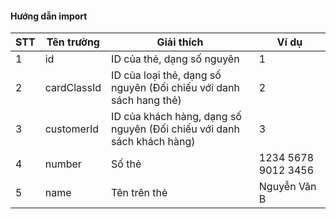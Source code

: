 #### Hướng dẫn import

| STT | Tên trường  | Giải thích                                                             | Ví dụ               |
|-----|-------------|------------------------------------------------------------------------|---------------------|
| 1   | id          | ID của thẻ, dạng số nguyên                                             | 1                   |
| 2   | cardClassId | ID của loại thẻ, dạng số nguyên (Đối chiếu với danh sách hang thẻ)     | 2                   |
| 3   | customerId  | ID của khách hàng, dạng số nguyên (Đối chiếu với danh sách khách hàng) | 3                   |
| 4   | number      | Số thẻ                                                                 | 1234 5678 9012 3456 |
| 5   | name        | Tên trên thẻ                                                           | Nguyễn Văn B        |